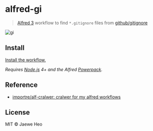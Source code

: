 # alfred-gi

> [Alfred 3](https://www.alfredapp.com) workflow to find `*.gitignore` files from [github/gitignore](https://goo.gl/hx0XE)

![gi](https://cloud.githubusercontent.com/assets/1744446/16802155/12f61a80-493a-11e6-9a1b-4d7b3ca6a349.png)

## Install

[Install the workflow.](http://www.packal.org/workflow/gi)

*Requires [Node.js](https://nodejs.org) 4+ and the Alfred [Powerpack](https://www.alfredapp.com/powerpack/).*


## Reference

- [importre/alf-cralwer: cralwer for my alfred workflows](https://goo.gl/P8VXha)


## License

MIT © Jaewe Heo
